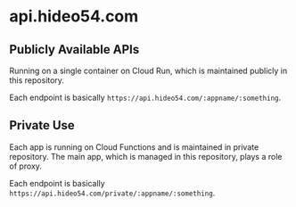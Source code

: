 # api.hideo54.com

## Publicly Available APIs

Running on a single container on Cloud Run, which is maintained publicly in this repository.

Each endpoint is basically `https://api.hideo54.com/:appname/:something`.

## Private Use

Each app is running on Cloud Functions and is maintained in private repository. The main app, which is managed in this repository, plays a role of proxy.

Each endpoint is basically `https://api.hideo54.com/private/:appname/:something`.
